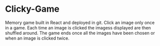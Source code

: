 # Clicky-Game

Memory game built in React and deployed in git.
Click an image only once in a game. Each time an image is clicked the imagess displayed are then shuffled around. The game ends once all the images have been chosen or when an image is clicked twice.
